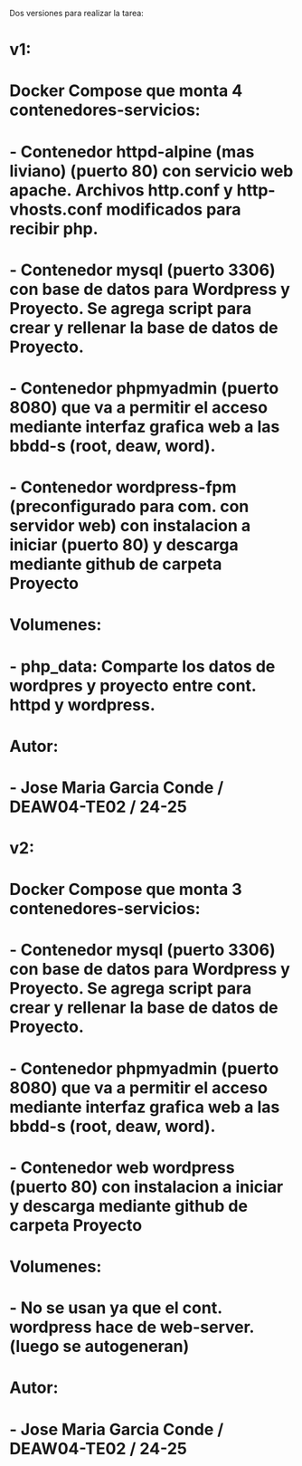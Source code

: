 Dos versiones para realizar la tarea:

  # v1:
  # Docker Compose que monta 4 contenedores-servicios:
  #   - Contenedor httpd-alpine (mas liviano) (puerto 80) con servicio web apache. Archivos http.conf y http-vhosts.conf modificados para recibir php.
  #   - Contenedor mysql (puerto 3306) con base de datos para Wordpress y Proyecto. Se agrega script para crear y rellenar la base de datos de Proyecto.
  #   - Contenedor phpmyadmin (puerto 8080) que va a permitir el acceso mediante interfaz grafica web a las bbdd-s (root, deaw, word).
  #   - Contenedor wordpress-fpm (preconfigurado para com. con servidor web) con instalacion a iniciar (puerto 80) y descarga mediante github de carpeta Proyecto
  # Volumenes:
  #   - php_data: Comparte los datos de wordpres y proyecto entre cont. httpd y wordpress.
  # Autor:
  #   - Jose Maria Garcia Conde / DEAW04-TE02 / 24-25

  # v2:
  # Docker Compose que monta 3 contenedores-servicios:
  #   - Contenedor mysql (puerto 3306) con base de datos para Wordpress y Proyecto. Se agrega script para crear y rellenar la base de datos de Proyecto.
  #   - Contenedor phpmyadmin (puerto 8080) que va a permitir el acceso mediante interfaz grafica web a las bbdd-s (root, deaw, word).
  #   - Contenedor web wordpress (puerto 80) con instalacion a iniciar y descarga mediante github de carpeta Proyecto
  # Volumenes:
  #   - No se usan ya que el cont. wordpress hace de web-server. (luego se autogeneran)
  # Autor:
  #   - Jose Maria Garcia Conde / DEAW04-TE02 / 24-25
